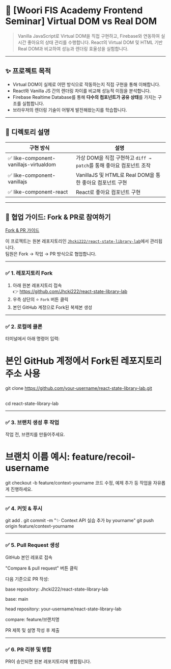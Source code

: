 # 🧪 [Woori FIS Academy Frontend Seminar] Virtual DOM vs Real DOM

> Vanilla JavaScript로 Virtual DOM을 직접 구현하고, Firebase와 연동하여 실시간 좋아요의 상태 관리를 수행합니다. React의 Virtual DOM 및 HTML 기반 Real DOM과 비교하여 성능과 렌더링 효율성을 실험합니다.

---

## ✨ 프로젝트 목적

-   Virtual DOM이 실제로 어떤 방식으로 작동하는지 직접 구현을 통해 이해합니다.
-   React와 Vanilla JS 간의 렌더링 차이를 비교해 성능적 이점을 분석합니다.
-   Firebase Realtime Database를 통해 **다수의 컴포넌트가 공유 상태**를 가지는 구조를 실험합니다.
-   브라우저의 렌더링 기술이 어떻게 발전해왔는지를 학습합니다.

---

## 🔧 디렉토리 설명

| 구현 방식                              | 설명                                                                |
| -------------------------------------- | ------------------------------------------------------------------- |
| ✅ like-component-vanillajs-virtualdom | 가상 DOM을 직접 구현하고 `diff → patch`를 통해 좋아요 컴포넌트 조작 |
| ✅ like-component-vanillajs            | VanillaJS 및 HTML로 Real DOM을 통한 좋아요 컴포넌트 구현            |
| ✅ like-component-react                | React로 좋아요 컴포넌트 구현                                        |

---

## 👥 협업 가이드: Fork & PR로 참여하기

[Fork & PR 가이드](https://seungwubaek.github.io/tools/git/contributing_using_pull_request/)

이 프로젝트는 원본 레포지토리인 [`Jhcki222/react-state-library-lab`](https://github.com/Jhcki222/react-state-library-lab)에서 관리됩니다.  
팀원은 Fork → 작업 → PR 방식으로 협업합니다.

---

### ✅ 1. 레포지토리 Fork

1. 아래 원본 레포지토리 접속  
   👉 https://github.com/Jhcki222/react-state-library-lab
2. 우측 상단의 ⭐ `Fork` 버튼 클릭
3. 본인 GitHub 계정으로 Fork된 복제본 생성

---

### ✅ 2. 로컬에 클론

터미널에서 아래 명령어 입력:

# 본인 GitHub 계정에서 Fork된 레포지토리 주소 사용

git clone https://github.com/your-username/react-state-library-lab.git

<br/>
cd react-state-library-lab

---

### ✅ 3. 브랜치 생성 후 작업

작업 전, 브랜치를 만들어주세요.

# 브랜치 이름 예시: feature/recoil-username

git checkout -b feature/context-yourname
코드 수정, 예제 추가 등 작업을 자유롭게 진행하세요.

---

### ✅ 4. 커밋 & 푸시

git add .
git commit -m "✨ Context API 실습 추가 by yourname"
git push origin feature/context-yourname

---

### ✅ 5. Pull Request 생성

GitHub 본인 레포로 접속

"Compare & pull request" 버튼 클릭

다음 기준으로 PR 작성:

base repository: Jhcki222/react-state-library-lab

base: main

head repository: your-username/react-state-library-lab

compare: feature/브랜치명

PR 제목 및 설명 작성 후 제출

---

### ✅ 6. PR 리뷰 및 병합

PR이 승인되면 원본 레포지토리에 병합됩니다.
